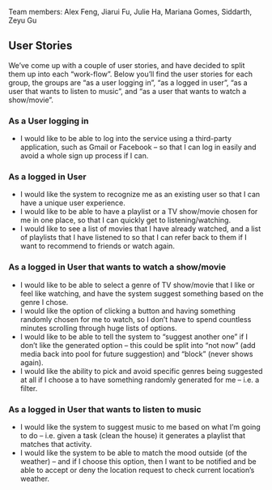 Team members: Alex Feng, Jiarui Fu, Julie Ha, Mariana Gomes, Siddarth, Zeyu Gu

## User Stories
We’ve come up with a couple of user stories, and have decided to split them up into each “work-flow”. Below you’ll find the user stories for each group, the groups are “as a user logging in”, “as a logged in user”, “as a user that wants to listen to music”, and “as a user that wants to watch a show/movie”.

### As a User logging in
- I would like to be able to log into the service using a third-party application, such as Gmail or Facebook – so that I can log in easily and avoid a whole sign up process if I can.

### As a logged in User
- I would like the system to recognize me as an existing user so that I can have a unique user experience.
- I would like to be able to have a playlist or a TV show/movie chosen for me in one place, so that I can quickly get to listening/watching.
- I would like to see a list of movies that I have already watched, and a list of playlists that I have listened to so that I can refer back to them if I want to recommend to friends or watch again.

### As a logged in User that wants to watch a show/movie
- I would like to be able to select a genre of TV show/movie that I like or feel like watching, and have the system suggest something based on the genre I chose.
- I would like the option of clicking a button and having something randomly chosen for me to watch, so I don’t have to spend countless minutes scrolling through huge lists of options.
- I would like to be able to tell the system to “suggest another one” if I don’t like the generated option – this could be split into “not now” (add media back into pool for future suggestion) and “block” (never shows again).
- I would like the ability to pick and avoid specific genres being suggested at all if I choose a to have something randomly generated for me – i.e. a filter.

### As a logged in User that wants to listen to music
- I would like the system to suggest music to me based on what I’m going to do – i.e. given a task (clean the house) it generates a playlist that matches that activity.
- I would like the system to be able to match the mood outside (of the weather) – and if I choose this option, then I want to be notified and be able to accept or deny the location request to check current location’s weather.
